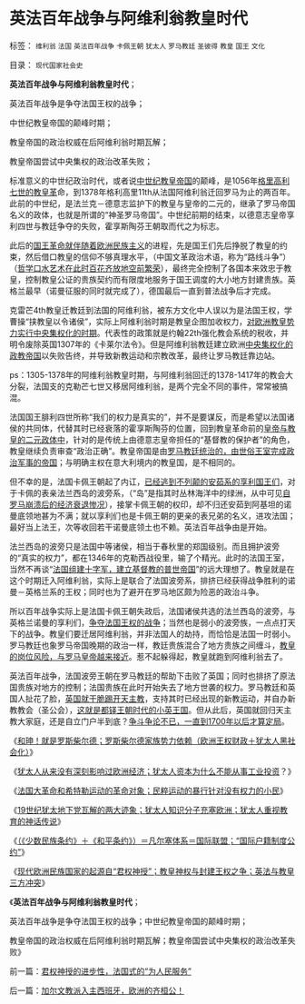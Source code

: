 # 英法百年战争与阿维利翁教皇时代

标签： `维利翁` `法国` `英法百年战争` `卡佩王朝` `犹太人` `罗马教廷` `圣彼得` `教皇` `国王` `文化` 

目录： `现代国家社会史`

**英法百年战争与阿维利翁教皇时代**；

英法百年战争是争夺法国王权的战争；

中世纪教皇帝国的颠峰时期；

教皇帝国的政治权威在后阿维利翁时期瓦解；

教皇帝国尝试中央集权的政治改革失败；



标准意义的中世纪政治时代，或者说[中世纪教皇帝国](../../../2011/1/24/什么是法治？中世纪道德法庭公信力何来？.md)的颠峰，是1056年[格里高利七世的教皇革](../../../2011/1/23/五四愚昧精神和中世纪道德法庭.md)命，到1378年格利高里11th从法国阿维利翁迁回罗马为止的两百年。此前的中世纪，是法兰克－德意志监护下的教皇与皇帝的二元的，继承了罗马帝国名义的政体，也就是所谓的“神圣罗马帝国”。中世纪前期的结束，以德意志皇帝享利四世与教廷争夺的失败，霍享斯陶芬王朝取而代之为标志。

此后的[国王革命就伴随着欧洲民族主义](../../../2011/3/7/《大宪章》是国王对教皇的革命.md)的进程，先是国王们先后挣脱了教皇的约束，然后借口教皇的信仰不够真理水平，（中国文革政治术语，称为“路线斗争”）（[哲学口水艺术在此时百花齐放地空前繁荣](../../../2010/8/2/哲人王的政治野心.md)），最终完全控制了各国本来效忠于教皇，控制教皇公证的贵族契约而有限度地服务于国王调度的大小地方封建贵族。英格兰最早（诺曼征服的同时就完成了），德国最后一直到普法战争后才完成。

克雷芒4th教皇迁教廷到法国的阿维利翁，被东方文化中人误以为是法国王权，学曹操“挟教皇以令诸侯”，实际上阿维利翁时期是教皇企图加收权力，[对欧洲教皇势力实行中央集权化的时期](../../../2010/7/6/亚里士多德的《政治学》预言了两千年中央集权毁灭性.md)。代表性的政策就是约翰22th强化教会系统的税收，并明令废除英国1307年的《卡莱尔法令》。但是阿维利翁教廷建立欧洲[中央集权化的政教帝国](../../../2009/12/3/“分久必合，合久必分”.md)以失败告终，并导致新教运动和宗教改革，最终让罗马教廷靠边站。

ps：1305-1378年的阿维利翁教皇时期，与阿维利翁回迁的1378-1417年的教会大分裂，法国支的克勒芒七世又移居阿维利翁，是两个完全不同的事件，常常被搞混。

法国国王腓利四世所称“我们的权力是真实的”，并不是要谋反，而是希望以法国诸侯的共同体，代替其时已经衰落的霍享斯陶芬的位置，回到教皇革命前的[皇帝与教皇的二元政体中](../../../2010/5/24/法兰克人的帝国从来没有存在过.md)，针对的是传统上由德意志皇帝担任的“基督教的保护者”的角色，教皇继续负责审查“政治正确”。教皇帝国是由[罗马教廷统治的，由世俗王室完成政治军事的帝国](../../../2010/5/23/基督教罗马帝国在阿拉伯征服阴影下分裂.md)；与明确主权在意大利境内的教皇国，是不相同的。

但不幸的是，法国卡佩王朝起了内讧，[已经逃到不列颠的安茹系的享利国王们](../../../2011/3/9/英王why对大宪章有诚信？法国弱在那里？.md)，对于卡佩的表亲法兰西岛的波旁系，（“岛”是指其时丛林海洋中的绿洲，从中可见[自罗马崩溃后的经济衰退惨况](../../../2010/11/10/罗马崩溃是基督教入主的代价.md)），接掌卡佩王朝的权印，却不归还安茹到阿基坦的诺曼底领地甚为不满；就以享利们也是卡佩王朝的更亲的表兄弟的名义，进攻法国；最好当上法王，次等收回若干诺曼底领土也不赖。英法百年战争由是开始。

法兰西岛的波旁只是法国中等诸侯，相当于春秋里的郑国级别。而且拥护波旁的“真实的权力”，都在1346年的克勒西战役里，输了个精光。此时的法国王室，当然不再谈“[法国组建十字军，建立基督教的普世帝国](../../../2010/5/24/法兰克“封建”因生产力大倒退.md)”的远大理想了。教皇就是在这个时期迁入阿维利翁，实际上是联合了法国波旁系，排挤已经获得战争胜利的诺曼－英格兰系的王权；同时也为了避开在罗马地区颇为险恶的政治斗争。

所以百年战争实际上是法国卡佩王朝失政后，法国诸侯共选的法兰西岛的波旁，与英格兰诺曼的享利们，[争夺法国王权的战争](../../../2011/8/21/法国主动进攻，英国被动防守；好死不如赖活着.md)；当然也是弱小的波旁族，一点点打天下的战争。教皇们要迁居阿维利翁，并非法国人的劫持，而恰恰是法国一时弱小。罗马教廷也象罗马帝国晚期的政治一样，教廷贵族混合了地方贵族之间缠斗，[教皇的岗位风险，与罗马皇帝越来接近](../../../2010/11/5/风萧萧兮台伯寒，老头当皇帝兮不复返.md)。惹不起躲得起，教皇就跑到阿维利翁去了。

英法百年战争，法国波旁王朝在罗马教廷的帮助下击败了英国；同时也排挤了原法国贵族对地方的控制；法国贵族在此时开始失去了地方世袭的权力。罗马教廷和英国人扯花了脸，[英国就干脆踢开天主教](../../../2011/8/16/新教“净化社会，驱逐异己”有悠久传统.md)，支持其时已经出现的新教运动，并自办新教教会（圣公会），[这就是都铎王朝时代的小英王国](../../../2011/3/9/都铎－斯图亚特王朝如何丧失执政的合法性？.md)。但从此后，英国就回归天主教大家庭，还是自立门户半到底？[争斗争论不已，一直到1700年以后才算定局](../../../2011/8/20/荷兰联合《大宪章》“打赢了荷英战争”.md)。

《[和珅！就是罗斯柴尔德；罗斯柴尔德家族势力依赖（欧洲王权财政＋犹太人黑社会化）](../../../2011/8/29/和珅！就是罗斯柴尔德！.md)》

《[犹太人从来没有深刻影响过欧洲经济；犹太人资本为什么不能从事工业投资](../../../2011/8/29/为什么犹太人不能产生工业资本家？.md)？》

《[法国大革命和希特勒运动的革命对象；民粹运动的暴行针对没有权力的小民](../../../2011/8/30/“等值税收总额限制”和国有企业和调控政策.md)》

《[19世纪犹太地下党瓦解的两大迹象；犹太人知识分子充塞欧洲；犹太人重视教育的神话传说](../../../2011/8/30/犹太人重视教育的神话，马克思痛骂犹太人.md)》

《[（《少数民族条约》＋《和平条约》）＝凡尔塞体系＝国际联盟；“国际户籍制度公约”](../../../2011/8/30/《国际户籍制度公约》和二战前的少数民族.md)》

《[现代欧洲民族国家的起源自“君权神授”；教皇神权与封建王权之争；英法与教皇三方冲突](../../../2011/8/31/君权神授的进步性，法国式的“为人民服务”.md)》

《**英法百年战争与阿维利翁教皇时代**；

英法百年战争是争夺法国王权的战争；中世纪教皇帝国的颠峰时期；

教皇帝国的政治权威在后阿维利翁时期瓦解；教皇帝国尝试中央集权的政治改革失败》





前一篇：[君权神授的进步性，法国式的“为人民服务”](../../../2011/8/31/君权神授的进步性，法国式的“为人民服务”.md)

后一篇：[加尔文教派入主西班牙，欧洲的齐桓公！](../../../2011/8/31/加尔文教派入主西班牙，欧洲的齐桓公！.md)